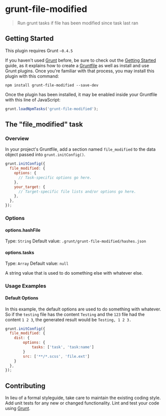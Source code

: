 # grunt-file-modified

> Run grunt tasks if file has been modified since task last ran

## Getting Started
This plugin requires Grunt `~0.4.5`

If you haven't used [Grunt](http://gruntjs.com/) before, be sure to check out the [Getting Started](http://gruntjs.com/getting-started) guide, as it explains how to create a [Gruntfile](http://gruntjs.com/sample-gruntfile) as well as install and use Grunt plugins. Once you're familiar with that process, you may install this plugin with this command:

```shell
npm install grunt-file-modified --save-dev
```

Once the plugin has been installed, it may be enabled inside your Gruntfile with this line of JavaScript:

```js
grunt.loadNpmTasks('grunt-file-modified');
```

## The "file_modified" task

### Overview
In your project's Gruntfile, add a section named `file_modified` to the data object passed into `grunt.initConfig()`.

```js
grunt.initConfig({
  file_modified: {
    options: {
      // Task-specific options go here.
    },
    your_target: {
      // Target-specific file lists and/or options go here.
    },
  },
});
```

### Options

#### options.hashFile
Type: `String`
Default value: `.grunt/grunt-file-modified/hashes.json`

#### options.tasks
Type: `Array`
Default value: `null`

A string value that is used to do something else with whatever else.

### Usage Examples

#### Default Options
In this example, the default options are used to do something with whatever. So if the `testing` file has the content `Testing` and the `123` file had the content `1 2 3`, the generated result would be `Testing, 1 2 3.`

```js
grunt.initConfig({
  file_modified: {
    dist: {
        options: {
            tasks: ['task', 'task:name']
        }
        src: ['**/*.scss', 'file.ext']
    }
  },
});
```

## Contributing
In lieu of a formal styleguide, take care to maintain the existing coding style. Add unit tests for any new or changed functionality. Lint and test your code using [Grunt](http://gruntjs.com/).

